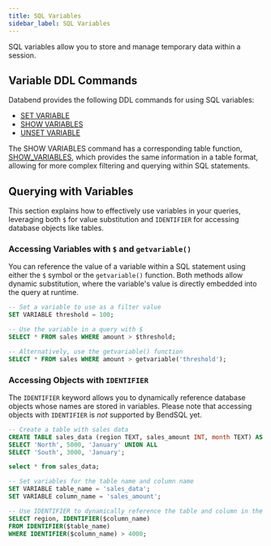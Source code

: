```yaml
---
title: SQL Variables
sidebar_label: SQL Variables
---
```


SQL variables allow you to store and manage temporary data within a session.

## Variable DDL Commands

Databend provides the following DDL commands for using SQL variables:

- [SET VARIABLE](../10-sql-commands/00-ddl/15-variable/set-variable.md)
- [SHOW VARIABLES](../10-sql-commands/00-ddl/15-variable/show-variables.md)
- [UNSET VARIABLE](../10-sql-commands/00-ddl/15-variable/unset-variable.md)

The SHOW VARIABLES command has a corresponding table function, [SHOW_VARIABLES](../20-sql-functions/17-table-functions/show-variables.md), which provides the same information in a table format, allowing for more complex filtering and querying within SQL statements.

## Querying with Variables

This section explains how to effectively use variables in your queries, leveraging both `$` for value substitution and `IDENTIFIER` for accessing database objects like tables.

### Accessing Variables with `$` and `getvariable()`

You can reference the value of a variable within a SQL statement using either the `$` symbol or the `getvariable()` function. Both methods allow dynamic substitution, where the variable's value is directly embedded into the query at runtime.

```sql title='Example:'
-- Set a variable to use as a filter value
SET VARIABLE threshold = 100;

-- Use the variable in a query with $
SELECT * FROM sales WHERE amount > $threshold;

-- Alternatively, use the getvariable() function
SELECT * FROM sales WHERE amount > getvariable('threshold');
```

### Accessing Objects with `IDENTIFIER`

The `IDENTIFIER` keyword allows you to dynamically reference database objects whose names are stored in variables. Please note that accessing objects with `IDENTIFIER` is *not* supported by BendSQL yet.

```sql title='Example:'
-- Create a table with sales data
CREATE TABLE sales_data (region TEXT, sales_amount INT, month TEXT) AS 
SELECT 'North', 5000, 'January' UNION ALL
SELECT 'South', 3000, 'January';

select * from sales_data;

-- Set variables for the table name and column name
SET VARIABLE table_name = 'sales_data';
SET VARIABLE column_name = 'sales_amount';

-- Use IDENTIFIER to dynamically reference the table and column in the query
SELECT region, IDENTIFIER($column_name) 
FROM IDENTIFIER($table_name) 
WHERE IDENTIFIER($column_name) > 4000;
```
